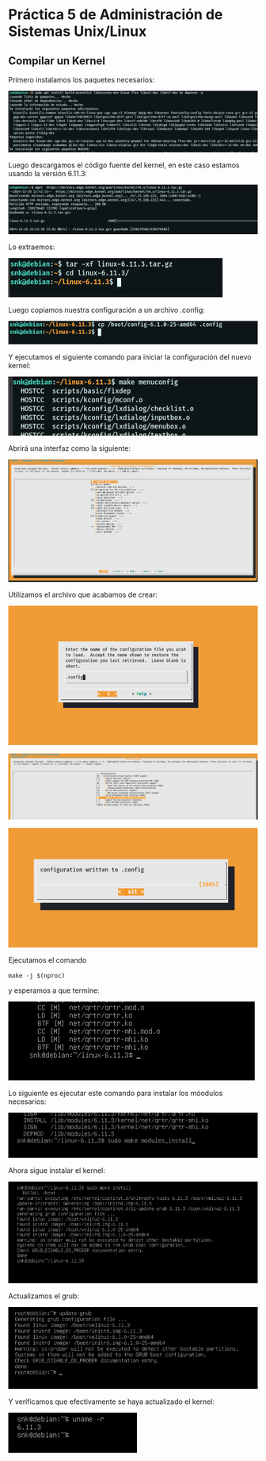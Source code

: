 # Práctica 5 de Administración de Sistemas Unix/Linux

## Compilar un Kernel 

Primero instalamos los paquetes necesarios:

![Imagen 1](imgs/5.1.png)

Luego descargamos el código fuente del kernel, en este caso estamos usando la versión 6.11.3: 

![Imagen 2](imgs/5.2.png)

Lo extraemos: 

![Imagen 3](imgs/5.3.png)

Luego copiamos nuestra configuración a un archivo .config:

![Imagen 4](imgs/5.4.png)

Y ejecutamos el siguiente comando para iniciar la configuración del nuevo kernel: 

![Imagen 5](imgs/5.5.png)

Abrirá una interfaz como la siguiente: 

![Imagen 6](imgs/5.6.png)

Utilizamos el archivo que acabamos de crear:

![Imagen 7](imgs/5.7.png)


![Imagen 8](imgs/5.8.png)


![Imagen 9](imgs/5.9.png)

Ejecutamos el comando
 ```
make -j $(nproc)
``` 
y esperamos a que termine: 

![Imagen 10](imgs/5.10.png)

Lo siguiente es ejecutar este comando para instalar los móodulos necesarios:

![Imagen 11](imgs/5.11.png)

Ahora sigue instalar el kernel: 

![Imagen 12](imgs/5.12.png)

Actualizamos el grub:

![Imagen 13](imgs/5.13.png)

Y verificamos que efectivamente se haya actualizado el kernel:

![Imagen 14](imgs/5.14.png)

